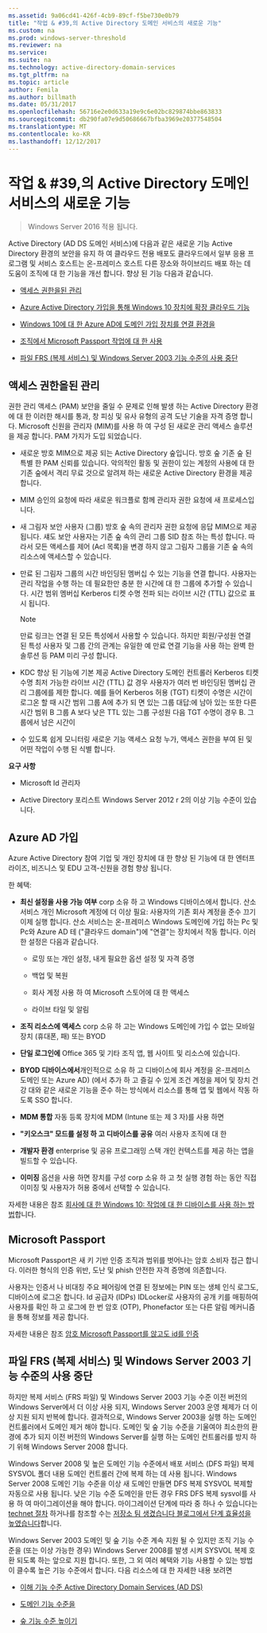 ```yaml
---
ms.assetid: 9a06cd41-426f-4cb9-89cf-f5be730e0b79
title: "작업 & #39,의 Active Directory 도메인 서비스의 새로운 기능"
ms.custom: na
ms.prod: windows-server-threshold
ms.reviewer: na
ms.service: 
ms.suite: na
ms.technology: active-directory-domain-services
ms.tgt_pltfrm: na
ms.topic: article
author: Femila
ms.author: billmath
ms.date: 05/31/2017
ms.openlocfilehash: 56716e2e0d633a19e9c6e02bc829874bbe863833
ms.sourcegitcommit: db290fa07e9d50686667bfba3969e20377548504
ms.translationtype: MT
ms.contentlocale: ko-KR
ms.lasthandoff: 12/12/2017
---
```

# <a name="what39s-new-in-active-directory-domain-services"></a>작업 & #39,의 Active Directory 도메인 서비스의 새로운 기능 

>Windows Server 2016 적용 됩니다.

Active Directory (AD DS 도메인 서비스)에 다음과 같은 새로운 기능 Active Directory 환경의 보안을 유지 하 여 클라우드 전용 배포도 클라우드에서 일부 응용 프로그램 및 서비스 호스트는 온-프레미스 호스트 다른 장소와 하이브리드 배포 하는 데 도움이 조직에 대 한 기능을 개선 합니다. 향상 된 기능 다음과 같습니다.  
  
-   [액세스 권한을된 관리](https://technet.microsoft.com/library/mt150258.aspx   
)  
  
- [Azure Active Directory 가입을 통해 Windows 10 장치에 확장 클라우드 기능](https://azure.microsoft.com/en-us/documentation/articles/active-directory-azureadjoin-overview/)   
  
- [Windows 10에 대 한 Azure AD에 도메인 가입 장치를 연결 환경을](https://azure.microsoft.com/en-us/documentation/articles/active-directory-azureadjoin-devices-group-policy/)   
  
- [조직에서 Microsoft Passport 작업에 대 한 사용](https://azure.microsoft.com/en-us/documentation/articles/active-directory-azureadjoin-passport-deployment/)    
  
-  [파일 FRS (복제 서비스) 및 Windows Server 2003 기능 수준의 사용 중단](ad-ds/active-directory-functional-levels.md)  
  
  
## <a name="BKMK_PAM"></a>액세스 권한을된 관리  
권한 관리 액세스 (PAM) 보안을 줄일 수 문제로 인해 발생 하는 Active Directory 환경에 대 한 이러한 해시를 통과, 창 피싱 및 유사 유형의 공격 도난 기술을 자격 증명 합니다. Microsoft 신원을 관리자 (MIM)를 사용 하 여 구성 된 새로운 관리 액세스 솔루션을 제공 합니다. PAM 가지가 도입 되었습니다.  
  
-   새로운 방호 MIM으로 제공 되는 Active Directory 숲입니다. 방호 숲 기존 숲 된 특별 한 PAM 신뢰를 있습니다. 악의적인 활동 및 권한이 있는 계정의 사용에 대 한 기존 숲에서 격리 무료 것으로 알려져 하는 새로운 Active Directory 환경을 제공 합니다.  
  
-   MIM 승인의 요청에 따라 새로운 워크플로 함께 관리자 권한 요청에 새 프로세스입니다.  
  
-   새 그림자 보안 사용자 (그룹) 방호 숲 속의 관리자 권한 요청에 응답 MIM으로 제공 됩니다. 섀도 보안 사용자는 기존 숲 속의 관리 그룹 SID 참조 하는 특성 합니다. 따라서 모든 액세스를 제어 (Acl 목록)을 변경 하지 않고 그림자 그룹을 기존 숲 속의 리소스에 액세스할 수 있습니다.  
  
-   만료 된 그림자 그룹의 시간 바인딩된 멤버십 수 있는 기능을 연결 합니다. 사용자는 관리 작업을 수행 하는 데 필요한만 충분 한 시간에 대 한 그룹에 추가할 수 있습니다. 시간 범위 멤버십 Kerberos 티켓 수명 전파 되는 라이브 시간 (TTL) 값으로 표시 됩니다.  
  
    > [!NOTE]  
    > 만료 링크는 연결 된 모든 특성에서 사용할 수 있습니다. 하지만 회원/구성원 연결 된 특성 사용자 및 그룹 간의 관계는 유일한 예 만료 연결 기능을 사용 하는 완벽 한 솔루션 등 PAM 미리 구성 합니다.  
  
-   KDC 향상 된 기능에 기본 제공 Active Directory 도메인 컨트롤러 Kerberos 티켓 수명 최저 가능한 라이브 시간 (TTL) 값 경우 사용자가 여러 번 바인딩된 멤버십 관리 그룹에를 제한 합니다. 예를 들어 Kerberos 허용 (TGT) 티켓이 수명은 시간이 로그온 할 때 시간 범위 그룹 A에 추가 되 면 있는 그룹 대답:에 남아 있는 또한 다른 시간 범위 B 그룹 A 보다 낮은 TTL 있는 그룹 구성원 다음 TGT 수명이 경우 B. 그룹에서 남은 시간이  
  
-   수 있도록 쉽게 모니터링 새로운 기능 액세스 요청 누가, 액세스 권한을 부여 된 및 어떤 작업이 수행 된 식별 합니다.  
  
**요구 사항**  
  
-   Microsoft Id 관리자  
  
-   Active Directory 포리스트 Windows Server 2012 r 2의 이상 기능 수준이 있습니다.  
  
## <a name="BKMK_AzureADJoin"></a>Azure AD 가입  
Azure Active Directory 참여 기업 및 개인 장치에 대 한 향상 된 기능에 대 한 엔터프라이즈, 비즈니스 및 EDU 고객-신원을 경험 향상 됩니다.  
  
한 혜택:  
  
-   **최신 설정을 사용 가능 여부** corp 소유 하 고 Windows 디바이스에서 합니다. 산소 서비스 개인 Microsoft 계정에 더 이상 필요: 사용자의 기존 회사 계정을 준수 끄기 이제 실행 합니다. 산소 서비스는 온-프레미스 Windows 도메인에 가입 하는 Pc 및 Pc와 Azure AD 테 ("클라우드 domain")에 "연결"는 장치에서 작동 합니다. 이러한 설정은 다음과 같습니다.  
  
    -   로밍 또는 개인 설정, 내게 필요한 옵션 설정 및 자격 증명  
  
    -   백업 및 복원  
  
    -   회사 계정 사용 하 여 Microsoft 스토어에 대 한 액세스  
  
    -   라이브 타일 및 알림  
  
-   **조직 리소스에 액세스** corp 소유 하 고는 Windows 도메인에 가입 수 없는 모바일 장치 (휴대폰, 패) 또는 BYOD  
  
-   **단일 로그인에** Office 365 및 기타 조직 앱, 웹 사이트 및 리소스에 있습니다.  
  
-   **BYOD 디바이스에서**개인적으로 소유 하 고 디바이스에 회사 계정을 온-프레미스 도메인 또는 Azure AD) (에서 추가 하 고 즐길 수 있게 조건 계정을 제어 및 장치 건강 대와 같은 새로운 기능을 준수 하는 방식에서 리소스를 통해 앱 및 웹에서 작동 하도록 SSO 합니다.  
  
-   **MDM 통합** 자동 등록 장치에 MDM (Intune 또는 제 3 자)를 사용 하면  
  
-   **"키오스크" 모드를 설정 하 고 디바이스를 공유** 여러 사용자 조직에 대 한  
  
-   **개발자 환경** enterprise 및 공유 프로그래밍 스택 개인 컨텍스트를 제공 하는 앱을 빌드할 수 있습니다.  
  
-   **이미징** 옵션을 사용 하면 장치를 구성 corp 소유 하 고 첫 실행 경험 하는 동안 직접 이미징 및 사용자가 허용 중에서 선택할 수 있습니다.  
  
자세한 내용은 참조 [회사에 대 한 Windows 10: 작업에 대 한 디바이스를 사용 하는 방법](https://azure.microsoft.com/en-us/documentation/articles/active-directory-azureadjoin-windows10-devices-overview/?rnd=1)합니다.  
  
## <a name="BKMK_IDLocker"></a>Microsoft Passport  
Microsoft Passport은 새 키 기반 인증 조직과 범위를 벗어나는 암호 소비자 접근 합니다. 이러한 형식의 인증 위반, 도난 및 phish 안전한 자격 증명에 의존합니다.  
  
사용자는 인증서 나 비대칭 주요 페어링에 연결 된 정보에는 PIN 또는 생체 인식 로그도, 디바이스에 로그온 합니다. Id 공급자 (IDPs) IDLocker로 사용자의 공개 키를 매핑하여 사용자를 확인 하 고 로그에 한 번 암호 (OTP), Phonefactor 또는 다른 알림 메커니즘을 통해 정보를 제공 합니다.  
  
자세한 내용은 참조 [암호 Microsoft Passport를 않고도 id를 인증](https://azure.microsoft.com/en-us/documentation/articles/active-directory-azureadjoin-passport/)  
  
## <a name="BKMK_FRSDeprecation"></a>파일 FRS (복제 서비스) 및 Windows Server 2003 기능 수준의 사용 중단  
하지만 복제 서비스 (FRS 파일) 및 Windows Server 2003 기능 수준 이전 버전의 Windows Server에서 더 이상 사용 되지, Windows Server 2003 운영 체제가 더 이상 지원 되지 반복에 합니다. 결과적으로, Windows Server 2003을 실행 하는 도메인 컨트롤러에서 도메인 제거 해야 합니다. 도메인 및 숲 기능 수준을 기울여야 최소한의 환경에 추가 되지 이전 버전의 Windows Server를 실행 하는 도메인 컨트롤러를 방지 하기 위해 Windows Server 2008 합니다.  
  
Windows Server 2008 및 높은 도메인 기능 수준에서 배포 서비스 (DFS 파일) 복제 SYSVOL 폴더 내용 도메인 컨트롤러 간에 복제 하는 데 사용 됩니다. Windows Server 2008 도메인 기능 수준을 이상 새 도메인 만들면 DFS 복제 SYSVOL 복제할 자동으로 사용 됩니다. 낮은 기능 수준 도메인을 만든 경우 FRS DFS 복제 sysvol를 사용 하 여 마이그레이션을 해야 합니다. 마이그레이션 단계에 따라 중 하나 수 있습니다는 [technet 절차](https://technet.microsoft.com/library/dd640019(v=WS.10).aspx) 하거나를 참조할 수는 [저장소 팀 생겼습니다 블로그에서 단계 효율성을 높였습니다](http://blogs.technet.com/b/filecab/archive/2014/06/25/streamlined-migration-of-frs-to-dfsr-sysvol.aspx)합니다.  
  
Windows Server 2003 도메인 및 숲 기능 수준 계속 지원 될 수 있지만 조직 기능 수준을 (또는 이상 가능한 경우) Windows Server 2008를 발생 시켜 SYSVOL 복제 호환 되도록 하는 앞으로 지원 합니다. 또한, 그 외 여러 혜택와 기능 사용할 수 있는 방법이 클수록 높은 기능 수준에서 합니다. 다음 리소스에 대 한 자세한 내용 보려면  
  
-   [이해 기능 수준 Active Directory Domain Services (AD DS)](ad-ds/active-directory-functional-levels.md)  
  
-   [도메인 기능 수준을](https://technet.microsoft.com/library/cc753104.aspx)  
  
-   [숲 기능 수준 높이기](https://technet.microsoft.com/library/cc730985.aspx)  
  

